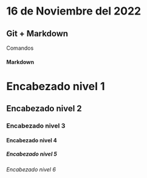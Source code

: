 # 16 de Noviembre del 2022
## Git + Markdown

Comandos

#### **Markdown**

# Encabezado nivel 1

## Encabezado nivel 2


### Encabezado nivel 3

#### Encabezado nivel 4

##### Encabezado nivel 5

###### Encabezado nivel 6

